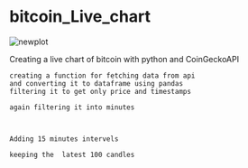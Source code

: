 # bitcoin_Live_chart

![newplot](https://github.com/akhilkarthik/bitcoin_Live_chart/assets/40953068/d130578b-0326-4171-abcd-29dba5fee28c)


Creating a live chart of bitcoin with python and CoinGeckoAPI

    creating a function for fetching data from api
    and converting it to dataframe using pandas 
    filtering it to get only price and timestamps

    again filtering it into minutes
    


    Adding 15 minutes intervels

    keeping the  latest 100 candles
